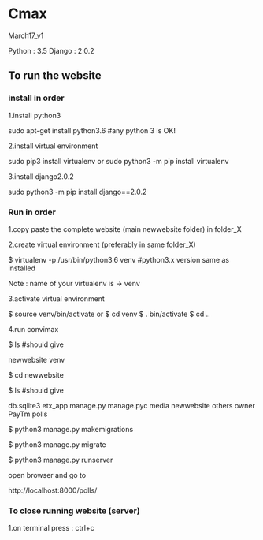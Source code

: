 # Cmax
March17_v1

Python : 3.5
Django : 2.0.2

## To run the website
### install in order

1.install python3

sudo apt-get install python3.6 #any python 3 is OK!

2.install virtual environment

sudo pip3 install virtualenv    or  sudo python3 -m pip install virtualenv

3.install django2.0.2

sudo python3 -m pip install django==2.0.2 

### Run in order
1.copy paste the complete website (main newwebsite folder) in folder_X

2.create virtual environment (preferably in same folder_X)

$ virtualenv -p /usr/bin/python3.6 venv #python3.x version same as installed

Note : name of your virtualenv is -> venv

3.activate virtual environment

$ source venv/bin/activate 
or 
$ cd venv 
$ . bin/activate
$ cd ..

4.run convimax

$ ls #should give

newwebsite  venv

$ cd newwebsite

$ ls #should give

db.sqlite3  etx_app  manage.py  manage.pyc  media  newwebsite  others  owner  PayTm  polls

$ python3 manage.py makemigrations

$ python3 manage.py migrate

$ python3 manage.py runserver

open browser and go to

http://localhost:8000/polls/

### To close running website (server)

1.on terminal press : ctrl+c







